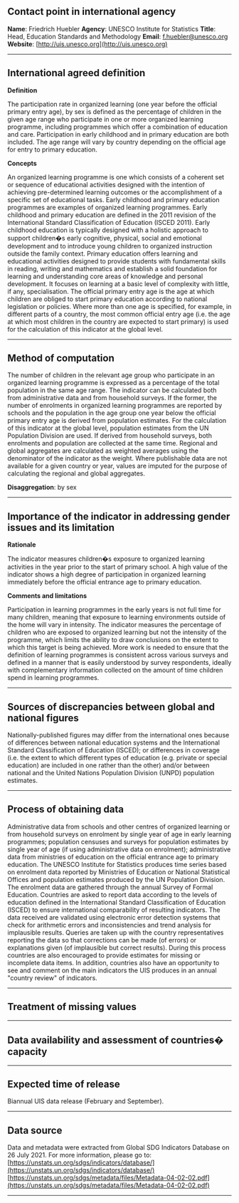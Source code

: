 ## Contact point in international agency

**Name**: Friedrich Huebler
**Agency**: UNESCO Institute for Statistics
**Title**: Head, Education Standards and Methodology
**Email**: [f.huebler@unesco.org](mailto:f.huebler@unesco.org)
**Website**: [http://uis.unesco.org](http://uis.unesco.org)

---

## International agreed definition

**Definition**

The participation rate in organized learning \(one year before the official primary entry age\), by sex is defined as the percentage of children in the given age range who participate in one or more organized learning programme, including programmes which offer a combination of education and care. Participation in early childhood and in primary education are both included. The age range will vary by country depending on the official age for entry to primary education.

**Concepts**

An organized learning programme is one which consists of a coherent set or sequence of educational activities designed with the intention of achieving pre-determined learning outcomes or the accomplishment of a specific set of educational tasks. Early childhood and primary education programmes are examples of organized learning programmes. Early childhood and primary education are defined in the 2011 revision of the International Standard Classification of Education \(ISCED 2011\). Early childhood education is typically designed with a holistic approach to support children�s early cognitive, physical, social and emotional development and to introduce young children to organized instruction outside the family context. Primary education offers learning and educational activities designed to provide students with fundamental skills in reading, writing and mathematics and establish a solid foundation for learning and understanding core areas of knowledge and personal development. It focuses on learning at a basic level of complexity with little, if any, specialisation. The official primary entry age is the age at which children are obliged to start primary education according to national legislation or policies. Where more than one age is specified, for example, in different parts of a country, the most common official entry age \(i.e. the age at which most children in the country are expected to start primary\) is used for the calculation of this indicator at the global level.

---

## Method of computation

The number of children in the relevant age group who participate in an organized learning programme is expressed as a percentage of the total population in the same age range. The indicator can be calculated both from administrative data and from household surveys. If the former, the number of enrolments in organized learning programmes are reported by schools and the population in the age group one year below the official primary entry age is derived from population estimates. For the calculation of this indicator at the global level, population estimates from the UN Population Division are used. If derived from household surveys, both enrolments and population are collected at the same time. Regional and global aggregates are calculated as weighted averages using the denominator of the indicator as the weight. Where publishable data are not available for a given country or year, values are imputed for the purpose of calculating the regional and global aggregates.

**Disaggregation**: by sex

---

## Importance of the indicator in addressing gender issues and its limitation

**Rationale**

The indicator measures children�s exposure to organized learning activities in the year prior to the start of primary school. A high value of the indicator shows a high degree of participation in organized learning immediately before the official entrance age to primary education.

**Comments and limitations**

Participation in learning programmes in the early years is not full time for many children, meaning that exposure to learning environments outside of the home will vary in intensity. The indicator measures the percentage of children who are exposed to organized learning but not the intensity of the programme, which limits the ability to draw conclusions on the extent to which this target is being achieved. More work is needed to ensure that the definition of learning programmes is consistent across various surveys and defined in a manner that is easily understood by survey respondents, ideally with complementary information collected on the amount of time children spend in learning programmes.

---

## Sources of discrepancies between global and national figures

Nationally-published figures may differ from the international ones because of differences between national education systems and the International Standard Classification of Education \(ISCED\); or differences in coverage \(i.e. the extent to which different types of education \(e.g. private or special education\) are included in one rather than the other\) and/or between national and the United Nations Population Division \(UNPD\) population estimates.

---

## Process of obtaining data

Administrative data from schools and other centres of organized learning or from household surveys on enrolment by single year of age in early learning programmes; population censuses and surveys for population estimates by single year of age \(if using administrative data on enrolment\); administrative data from ministries of education on the official entrance age to primary education. The UNESCO Institute for Statistics produces time series based on enrolment data reported by Ministries of Education or National Statistical Offices and population estimates produced by the UN Population Division. The enrolment data are gathered through the annual Survey of Formal Education. Countries are asked to report data according to the levels of education defined in the International Standard Classification of Education \(ISCED\) to ensure international comparability of resulting indicators. The data received are validated using electronic error detection systems that check for arithmetic errors and inconsistencies and trend analysis for implausible results. Queries are taken up with the country representatives reporting the data so that corrections can be made \(of errors\) or explanations given \(of implausible but correct results\). During this process countries are also encouraged to provide estimates for missing or incomplete data items. In addition, countries also have an opportunity to see and comment on the main indicators the UIS produces in an annual "country review" of indicators.

---

## Treatment of missing values

---

## Data availability and assessment of countries� capacity

---

## Expected time of release

Biannual UIS data release \(February and September\).

---

## Data source

Data and metadata were extracted from Global SDG Indicators Database on 26 July 2021. For more information, please go to: [https://unstats.un.org/sdgs/indicators/database/](https://unstats.un.org/sdgs/indicators/database/) [https://unstats.un.org/sdgs/metadata/files/Metadata-04-02-02.pdf](https://unstats.un.org/sdgs/metadata/files/Metadata-04-02-02.pdf)

---
